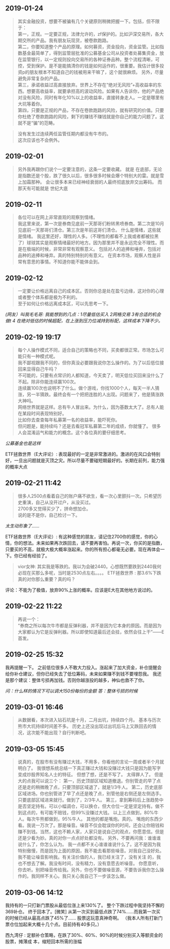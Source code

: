 
## 2019-01-24

> 其实金融投资，想要不被骗有几个关键原则稍微把握一下。包括，但不限于：  
第一，正规。一定要正规，法律允许的，zf保护的。比如沪深交易所，各大期交所的产品。我有朋友玩现货，被卷款跑路。  
第二，你要知道整个产品的原理。如何募资，资金投向，资金监管。比如指数基金最简单了，得到监管层批准的公募基金公司从投资者处募集资金，放在监管银行，以一定规则投向交易所的各种证券品种。整个流程清晰，可控，受到保护。是不是能搞清你的钱是如何运作的，很重要。我估计很多投资p的朋友根本不知道自己的钱被用来干嘛了，这个就很麻烦。
另外，尽量避免非常复杂的产品。  
第三，承诺收益过高直接放弃。世界上不存在“绝对无风险”+高收益率的东西。想要高收益率，就要承担高的波动风险。如果有人告诉你，他的产品绝对没有风险，同时有年化10%以上的收益率，直接转身走人。一定是哪里有大坑等着你。  
第四，只要是正规的产品，不存在卷款跑路的风险，就有研究的价值。只要你杜绝了卷款跑路的风险，剩下的赚钱不赚钱就是你自己的能力问题了。这就不是“骗”的范畴。

> 没有发生过连续两任监管任期内都没有牛市的。  
这次应该也不会例外。 

## 2019-02-01

> 另外我再跟你们说个一定要注意的，这条一定要收藏。
就是
在底部，无论是指数还是个股，跌了很久以后，很多很多时候会爆个特别大的雷。就是雪上加霜那种。
会让很多本来已经神经衰弱的人最终彻底放弃交出筹码。
而那天有可能就是
世纪大底  

## 2019-02-11 

>各位可以在网上非常直观的观察到情绪。  
我这里来说，第一次是券商见底前一天那哥们粉转黑喷券商。第二次是10月见底前一天那哥们清仓。第三次是年前这哥们清仓。
什么是情绪，这些就是情绪。
我这里还好，理性的人多。（不理性的都看不上我或者都被拉黑了）球球其实是观察情绪最好的地方。因为那里并不是永远完全不理性。而是在极端的时候，非常非常有观察意义。
包括对人的追捧和唾弃，包括对品种的追捧和唾弃。真的特别特别的有意义。
在资本市场，观察人性是非常有意思的事情。不知道你能不能体会到。

## 2019-02-12

>一定要让价格远离自己的成本区。否则你总是处在盈亏边缘，这对你的心理或者整个体系都是极为不利的。  
至于如何让价格远离成本区，可以先思考一下。

*(网友）叫我毛毛哥: 我能想到的几点：1尽量低估买入 2网格交易 3有合适的机会做t 4 在绝对低估的时候超配，在上涨到压力位减持到标配，这样成本下降不少。*

## 2019-02-19 19:17

> 每个人操作模式不同，适合自己的策略也不同，买卖都很正常。市场怎么可能只有一种模式呢。  
我不鄙视跟我不同的，但你真没必要跟我说你怎么操作的。为了以后低位接回来显得自己牛吗？  
不可能的，只要有点常识的人都知道，今天卖了，明天低位买回来没什么了不起。除非你能连续赢100次。  
连续赢100次也说明不了什么。做个游戏，你找1000个人，每天一半人猜涨，另一半猜跌。最终会有一个把把连胜的人出现。问题来了，他是猜涨跌大神吗。  
网络世界就是这样。总有牛人冒出来。为什么，因为基数太大了。总有人能在某段时间表现特别好。  
比如你去查查每年私募第一名的收益率，能吓死你。  
但问题是，能持续吗？还是去看冠军私募第二年的成绩，你就懂了。
很多人会混淆运气和能力的概念。这个各位真的要仔细思考。

*公募基金也是这样*

ETF拯救世界（E大评论）: 表现最好的一定是非常激进的。激进的在风口会特别好，一旦出问题就是灭顶之灾。所以尽量不要碰短期最好的。长期在前列，能力强的概率大点

## 2019-02-21 11:42

>很多人2500点看着自己的账户痛不欲生，看一次心里颤抖一次。只希望历史重演，自己从没开过户，从没买过。  
2700多又觉得买少了，拼命想加仓。  
说的是不是你，自己检讨一下。 

*太生动形象了……*

ETF拯救世界（E大评论）: 有这种感觉的朋友，请记住2700你的感觉，你的心情，你的想法。未来如果再次跌回去，请不要再害怕。再说一次，你买的是指数，只要买的不高，就极大极大概率涨起来。你的所有担心都毫无必要。现在再体会一下。你已经有经验了。

>vior女神: 其实我是等跌的。我以为会破2440。心想既然要跌到2440我何必现在买那么多呢，当时是2530点左右。。。。
ETF拯救世界  : 那3.6%下跌真的对你那么重要？真的吗？

评论：不能为了极值，放弃90%上涨的概率。应该是E大在其他地方说过的。

##  2019-02-22 11:22 

>再说一个：  
“券商之所以每次牛市都是反弹利器，并不是因为它本身的原因。而是因为大家都认为它是反弹利器。所以即使知道最后还会挂，依然会往上干”——E首发。

## 2019-02-25 15:32 

我再提醒一下。
之前低位很多人不敢大力投入。涨起来了加大资金，补仓提醒会给你补仓建议，但你已经失去了低位筹码，未来如果赚不到钱不要埋怨我。
我还是那个建议：整体亏损再加钱。否则你越涨投的越多，神仙也救不了你。

*问：什么样的情况下可以调大150份每份的金额*
*答：整体亏损的时候*

## 2019-03-01 16:46

>从数据看，本次进入钻石坑是十月，二月出坑，持续四个月。
基本与历次熊市大坑持续时间差不多。
历史上还没出现过出坑后马上又跌回去的情况，这次能不能出现？自行判断吧。 

## 2019-03-05 15:45 

>说真的，在股市有没有赚过大钱，不用多，你看他的言论一周或者半个月就明白了。
我很想系统总结一下真正赚过大钱和没赚过大钱只是因为能写字变成炒股界知名人士的特征。
但想了想，还是不写了。
太得罪人了。
但是大的点我可以说三个：
第一，历史顶部区域知道撤退。你别管走的早了点还是走的稍微晚了点，只要顶部区域退了，就是1/3牛人。
第二，历史底部区域进场。你也别管进了早了点还是晚了点，别管他是右侧还是左侧选手。只要底部区域进来就行。做到了，2/3牛人。
第三，拿到筹码后上涨趋势中是否坚定持有。可以小幅调仓，可以换仓，但大仓位一定是坚定持有。做不到这点的，有可能不赔钱，但99%没赚过大钱。
以上三点做到，80%牛人。每次牛熊都做到，95%牛人。
其他的都是嘴炮。真的。
嘴炮的东西少看。我说一万次了。那是噪音。噪音不仅会耽误你的时间，还会让你赔钱和赚不到钱。当然，这也不赖人家，人家只是说自己的观点，你愿意信。但是还是少看为妙。真的对你一点点好处都没有。
另外，不要再问我：谁谁谁说什么了，你怎么认为。
我一点都不关心谁谁谁说什么了。这不是因为我特别傲慢，而是因为上面的原因，我不能去看那些噪音。对我自己没好处。我不能让噪音影响我。有关注价值的人，我已经关注了，没有关注
的，我也不想去了解。我没有时间，没有精力，没有意愿去听噪音。
你愿意听，你去听。别把噪音传给我。另外，你也不要做噪音源，不要告诉我你怎么操作的。我同样不关心。我只关心我自己下一步该怎么做。

## 2019-03-06 14:12 

我持有的一只打新门票股从最低位涨上来130%了。
整个下跌过程中我坚持不懈的369补仓。
终于回本了。[微笑]
从第一次买到最低点跌了74%……而我第一次买的时候已经从最高点跌了45%了……
股票这玩意真神奇啊。
（我本人所有打新门票仓位加起来大概十几个点。目前持有40多只。）  

西九湾仔 : 定额补仓策略，在跌了30%、60%、90%的时候分别买入等额资金的股票，摊薄成
本，缩短回本所需的涨幅